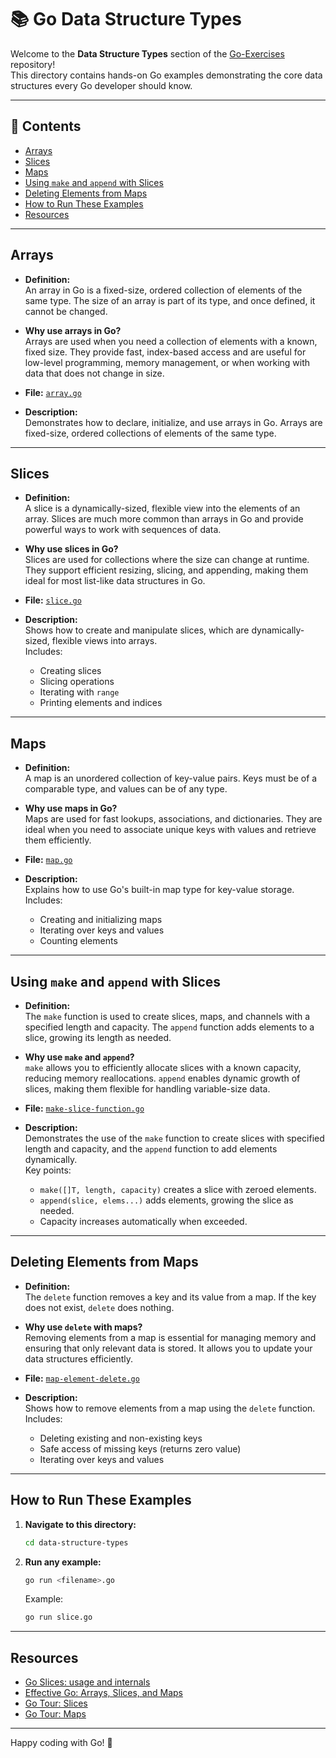 # 📚 Go Data Structure Types

Welcome to the **Data Structure Types** section of the [Go-Exercises](../README.md) repository!  
This directory contains hands-on Go examples demonstrating the core data structures every Go developer should know.

---

## 📂 Contents

- [Arrays](#arrays)
- [Slices](#slices)
- [Maps](#maps)
- [Using `make` and `append` with Slices](#using-make-and-append-with-slices)
- [Deleting Elements from Maps](#deleting-elements-from-maps)
- [How to Run These Examples](#how-to-run-these-examples)
- [Resources](#resources)

---

## Arrays

- **Definition:**  
  An array in Go is a fixed-size, ordered collection of elements of the same type. The size of an array is part of its type, and once defined, it cannot be changed.

- **Why use arrays in Go?**  
  Arrays are used when you need a collection of elements with a known, fixed size. They provide fast, index-based access and are useful for low-level programming, memory management, or when working with data that does not change in size.

- **File:** [`array.go`](array.go)
- **Description:**  
  Demonstrates how to declare, initialize, and use arrays in Go. Arrays are fixed-size, ordered collections of elements of the same type.

---

## Slices

- **Definition:**  
  A slice is a dynamically-sized, flexible view into the elements of an array. Slices are much more common than arrays in Go and provide powerful ways to work with sequences of data.

- **Why use slices in Go?**  
  Slices are used for collections where the size can change at runtime. They support efficient resizing, slicing, and appending, making them ideal for most list-like data structures in Go.

- **File:** [`slice.go`](slice.go)
- **Description:**  
  Shows how to create and manipulate slices, which are dynamically-sized, flexible views into arrays.  
  Includes:
  - Creating slices
  - Slicing operations
  - Iterating with `range`
  - Printing elements and indices

---

## Maps

- **Definition:**  
  A map is an unordered collection of key-value pairs. Keys must be of a comparable type, and values can be of any type.

- **Why use maps in Go?**  
  Maps are used for fast lookups, associations, and dictionaries. They are ideal when you need to associate unique keys with values and retrieve them efficiently.

- **File:** [`map.go`](map.go)
- **Description:**  
  Explains how to use Go's built-in map type for key-value storage.  
  Includes:
  - Creating and initializing maps
  - Iterating over keys and values
  - Counting elements

---

## Using `make` and `append` with Slices

- **Definition:**  
  The `make` function is used to create slices, maps, and channels with a specified length and capacity. The `append` function adds elements to a slice, growing its length as needed.

- **Why use `make` and `append`?**  
  `make` allows you to efficiently allocate slices with a known capacity, reducing memory reallocations. `append` enables dynamic growth of slices, making them flexible for handling variable-size data.

- **File:** [`make-slice-function.go`](make-slice-function.go)
- **Description:**  
  Demonstrates the use of the `make` function to create slices with specified length and capacity, and the `append` function to add elements dynamically.  
  Key points:
  - `make([]T, length, capacity)` creates a slice with zeroed elements.
  - `append(slice, elems...)` adds elements, growing the slice as needed.
  - Capacity increases automatically when exceeded.

---

## Deleting Elements from Maps

- **Definition:**  
  The `delete` function removes a key and its value from a map. If the key does not exist, `delete` does nothing.

- **Why use `delete` with maps?**  
  Removing elements from a map is essential for managing memory and ensuring that only relevant data is stored. It allows you to update your data structures efficiently.

- **File:** [`map-element-delete.go`](map-element-delete.go)
- **Description:**  
  Shows how to remove elements from a map using the `delete` function.  
  Includes:
  - Deleting existing and non-existing keys
  - Safe access of missing keys (returns zero value)
  - Iterating over keys and values

---

## How to Run These Examples

1. **Navigate to this directory:**
    ```bash
    cd data-structure-types
    ```
2. **Run any example:**
    ```bash
    go run <filename>.go
    ```
    Example:
    ```bash
    go run slice.go
    ```

---

## Resources

- [Go Slices: usage and internals](https://blog.golang.org/slices-intro)
- [Effective Go: Arrays, Slices, and Maps](https://go.dev/doc/effective_go#arrays)
- [Go Tour: Slices](https://go.dev/tour/moretypes/7)
- [Go Tour: Maps](https://go.dev/tour/moretypes/19)

---

Happy coding with Go! 🚀